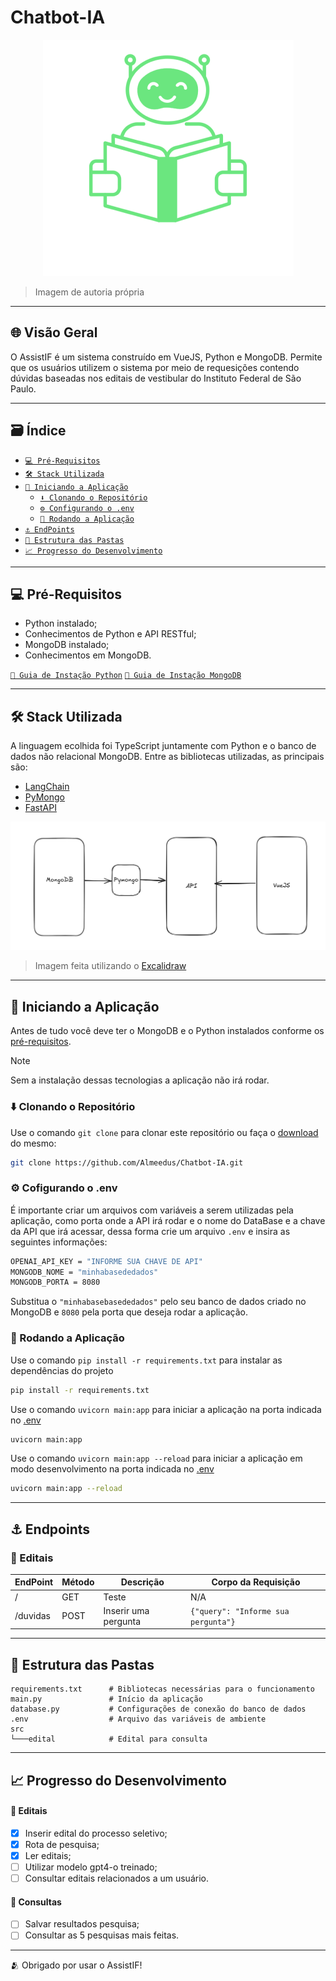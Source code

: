 # Chatbot-IA

<center>

![Logo AssistIF](https://raw.githubusercontent.com/Almeedus/Chatbot-IA/refs/heads/main/src/Logo.png)

</center>

> Imagem de autoria própria


<hr>

## 🌐 Visão Geral
O AssistIF é um sistema construído em VueJS, Python e MongoDB. Permite que os usuários utilizem o sistema por meio de requesições contendo dúvidas baseadas nos editais de vestibular do Instituto Federal de São Paulo.

<hr>

## 🗃️ Índice
- [`💻 Pré-Requisitos`](#-pré-requisitos)
- [`🛠️ Stack Utilizada`](#%f0%9f%9b%a0-stack-utilizada)
- [`🚩 Iniciando a Aplicação`](#-iniciando-a-aplicação)
    - [`⬇️ Clonando o Repositório`](#️-clonando-o-repositório)
    - [`⚙️ Configurando o .env`](#️-cofigurando-o-env)
    - [`🏁 Rodando a Aplicação`](#-rodando-a-aplicação)
- [`⚓ EndPoints`](#-endpoints)
- [`📁 Estrutura das Pastas`](#-estrutura-das-pastas)
- [`📈 Progresso do Desenvolvimento`](#-progresso-do-desenvolvimento)
<hr>

## 💻 Pré-Requisitos
- Python instalado;
- Conhecimentos de Python e API RESTful;
- MongoDB instalado;
- Conhecimentos em MongoDB.

[`📗 Guia de Instação Python`](https://www.python.org/downloads/)
[`📙 Guia de Instação MongoDB`](https://www.mongodb.com/pt-br/docs/manual/installation/)

<hr>

## 🛠️ Stack Utilizada
A linguagem ecolhida foi TypeScript juntamente com Python e o banco de dados não relacional MongoDB. Entre as bibliotecas utilizadas, as principais são:

- [LangChain](https://www.langchain.com/langchain)
- [PyMongo](https://mongoosejs.com/)
- [FastAPI](https://fastapi.tiangolo.com/)

![Diagrama da Stack](https://raw.githubusercontent.com/Almeedus/Chatbot-IA/refs/heads/main/src/diagrama-stack.png)
> Imagem feita utilizando o [Excalidraw](https://excalidraw.com/)

<hr>

## 🚩 Iniciando a Aplicação
Antes de tudo você deve ter o MongoDB e o Python instalados conforme os [pré-requisitos](#-pré-requisitos).

> [!NOTE]
> Sem a instalação dessas tecnologias a aplicação não irá rodar.

### ⬇️ Clonando o Repositório
Use o comando `git clone` para clonar este repositório ou faça o [download](https://github.com/Almeedus/Chatbot-IA/archive/refs/heads/main.zip) do mesmo:
```bash
git clone https://github.com/Almeedus/Chatbot-IA.git
```
### ⚙️ Cofigurando o .env
É importante criar um arquivos com variáveis a serem utilizadas pela aplicação, como porta onde a API irá rodar e o nome do DataBase e a chave da API que irá acessar, dessa forma crie um arquivo `.env` e insira as seguintes informações:
```bash
OPENAI_API_KEY = "INFORME SUA CHAVE DE API" 
MONGODB_NOME = "minhabasededados"
MONGODB_PORTA = 8080
```
Substitua o `"minhabasebasededados"` pelo seu banco de dados criado no MongoDB e `8080` pela porta que deseja rodar a aplicação.

### 🏁 Rodando a Aplicação

Use o comando `pip install -r requirements.txt` para instalar as dependências do projeto
```bash
pip install -r requirements.txt
```
Use o comando `uvicorn main:app` para iniciar a aplicação na porta indicada no [.env](#️-cofigurando-o-env)
```bash
uvicorn main:app
```
Use o comando `uvicorn main:app --reload` para iniciar a aplicação em modo desenvolvimento na porta indicada no [.env](#️-cofigurando-o-env)
```bash
uvicorn main:app --reload
```
<hr>

## ⚓ Endpoints

### 📒 Editais
| EndPoint | Método | Descrição | Corpo da Requisição |
| --- | --- | --- | --- |
| / | GET | Teste | N/A |
| /duvidas | POST| Inserir uma pergunta | `{"query": "Informe sua pergunta"}` |


<hr>

## 📁 Estrutura das Pastas

```
requirements.txt      # Bibliotecas necessárias para o funcionamento
main.py               # Início da aplicação
database.py           # Configurações de conexão do banco de dados
.env                  # Arquivo das variáveis de ambiente
src
└───edital            # Edital para consulta
```
<hr>

## 📈 Progresso do Desenvolvimento

#### 📒 Editais
- [x] Inserir edital do processo seletivo;
- [x] Rota de pesquisa;
- [x] Ler editais;
- [ ] Utilizar modelo gpt4-o treinado;
- [ ] Consultar editais relacionados a um usuário.

#### 👤 Consultas
- [ ] Salvar resultados pesquisa;
- [ ] Consultar as 5 pesquisas mais feitas.

<hr>
🫂 Obrigado por usar o AssistIF!
